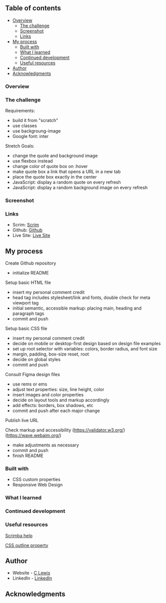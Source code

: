 
 ## Table of contents

- [Overview](#overview)
  - [The challenge](#the-challenge)
  - [Screenshot](#screenshot)
  - [Links](#links)
- [My process](#my-process)
  - [Built with](#built-with)
  - [What I learned](#what-i-learned)
  - [Continued development](#continued-development)
  - [Useful resources](#useful-resources)
- [Author](#author)
- [Acknowledgments](#acknowledgments)


### Overview


### The challenge

Requirements:
- build it from "scratch"
- use classes
- use backgroung-image
- Google font: inter

Stretch Goals:
- change the quote and background image
- use flexbox instead
- change color of quote box on :hover
- make quote box a link that opens a URL in a new tab
- place the quote box exactly in the center
- JavaScript: display a random quote on every refresh
- JavaScript: display a random background image on every refresh

 ### Screenshot

### Links

- Scrim: [Scrim](https://scrimba.com/scrim/co66f4672bc42a373fbd1968f)
- Github: [Github](https://github.com/casserole27/counter-app)
- Live Site: [Live Site](https://www.clewisdev.com/counter-app/)

## My process

Create Github repository
- initialize README

Setup basic HTML file 
- insert my personal comment credit
- head tag includes stylesheet/link and fonts, double check for meta viewport tag
- initial semantic, accessible markup: placing main, heading and paragraph tags
 - commit and push

Setup basic CSS file
- insert my personal comment credit
- decide on mobile or desktop-first design based on design file examples
- set up root selector with variables: colors, border radius, and font size
- margin, padding, box-size reset, root
- decide on global styles
- commit and push

Consult Figma design files
 - use rems or ems
 - adjust text properties: size, line height, color
 - insert images and color properties
 - decide on layout tools and markup accordingly
 - add effects: borders, box shadows, etc
 - commit and push after each major change

Publish live URL

Check markup and accessibility
(https://validator.w3.org/)
(https://wave.webaim.org/)
 - make adjustments as necessary
 - commit and push
 - finish README


### Built with

- CSS custom properties
- Responsive Web Design

### What I learned

### Continued development


### Useful resources

[Scrimba help](https://projects.scrimba.com/inspirational-quote-page)

[CSS outline property](https://www.w3schools.com/css/css_outline.asp)

## Author

- Website - [C Lewis](https://www.clewisdev.com)
- LinkedIn - [LinkedIn](https://www.linkedin.com/in/clewisdev/)


## Acknowledgments





